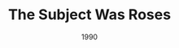 ---
layout: productions
redirect_from:
- /productions/1990_The_Subject_Was_Roses
title: The Subject Was Roses
date: 1990
featured_image:
category:
Theatre: Players by the Sea
cast:
crew:
- Director: Michael Lipp
external_links:
---